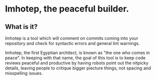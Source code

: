 # Imhotep, the peaceful builder.

## What is it?
Imhotep is a tool which will comment on commits coming into your
repository and check for syntactic errors and general lint
warnings. 

Imhotep, the first Egyptian architect, is known as "the one who comes
in peace". In keeping with that name, the goal of this tool is to keep
code reviews peaceful and productive by having robots point out the
nitpicky details, leaving people to critique bigger piecture things,
not spacing and misspelling issues.
